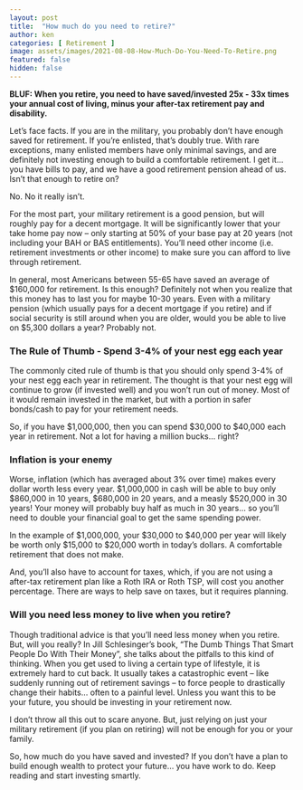 ```yaml
---
layout: post
title:  "How much do you need to retire?"
author: ken
categories: [ Retirement ]
image: assets/images/2021-08-08-How-Much-Do-You-Need-To-Retire.png
featured: false
hidden: false
---
```


**BLUF: When you retire, you need to have saved/invested 25x - 33x times your annual cost of living, minus your after-tax retirement pay and disability.**

Let’s face facts.  If you are in the military, you probably don’t have enough saved for retirement.  If you’re enlisted, that’s doubly true.  With rare exceptions, many enlisted members have only minimal savings, and are definitely not investing enough to build a comfortable retirement.  I get it… you have bills to pay, and we have a good retirement pension ahead of us.  Isn’t that enough to retire on?

No.  No it really isn’t.

For the most part, your military retirement is a good pension, but will roughly pay for a decent mortgage.  It will be significantly lower that your take home pay now – only starting at 50% of your base pay at 20 years (not including your BAH or BAS entitlements).  You’ll need other income (i.e. retirement investments or other income) to make sure you can afford to live through retirement.

In general, most Americans between 55-65 have saved an average of $160,000 for retirement.  Is this enough?  Definitely not when you realize that this money has to last you for maybe 10-30 years.  Even with a military pension (which usually pays for a decent mortgage if you retire) and if social security is still around when you are older, would you be able to live on $5,300 dollars a year?  Probably not.

### The Rule of Thumb - Spend 3-4% of your nest egg each year

The commonly cited rule of thumb is that you should only spend 3-4% of your nest egg each year in retirement.  The thought is that your nest egg will continue to grow (if invested well) and you won’t run out of money.  Most of it would remain invested in the market, but with a portion in safer bonds/cash to pay for your retirement needs.  

So, if you have $1,000,000, then you can spend $30,000 to $40,000 each year in retirement.  Not a lot for having a million bucks… right?

### Inflation is your enemy

Worse, inflation (which has averaged about 3% over time) makes every dollar worth less every year.  $1,000,000 in cash will be able to buy only $860,000 in 10 years, $680,000 in 20 years, and a measly $520,000 in 30 years!  Your money will probably buy half as much in 30 years… so you’ll need to double your financial goal to get the same spending power.  

In the example of $1,000,000, your $30,000 to $40,000 per year will likely be worth only $15,000 to $20,000 worth in today’s dollars.  A comfortable retirement that does not make.

And, you’ll also have to account for taxes, which, if you are not using a after-tax retirement plan like a Roth IRA or Roth TSP, will cost you another percentage.  There are ways to help save on taxes, but it requires planning.

### Will you need less money to live when you retire?

Though traditional advice is that you’ll need less money when you retire.  But, will you really?  In Jill Schlesinger’s book, “The Dumb Things That Smart People Do With Their Money”, she talks about the pitfalls to this kind of thinking.  When you get used to living a certain type of lifestyle, it is extremely hard to cut back.  It usually takes a catastrophic event – like suddenly running out of retirement savings – to force people to drastically change their habits… often to a painful level.  Unless you want this to be your future, you should be investing in your retirement now.

I don’t throw all this out to scare anyone.  But, just relying on just your military retirement (if you plan on retiring) will not be enough for you or your family.

So, how much do you have saved and invested?  If you don’t have a plan to build enough wealth to protect your future… you have work to do.  Keep reading and start investing smartly.
